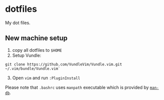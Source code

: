 # dotfiles

My dot files.

## New machine setup

1. copy all dotfiles to `$HOME`
2. Setup Vundle:
```
git clone https://github.com/VundleVim/Vundle.vim.git ~/.vim/bundle/Vundle.vim`
```
3. Open `vim` and run `:PluginInstall`

Please note that `.bashrc` uses `manpath` executable which is provided by [`man-db`](https://archlinux.org/packages/core/x86_64/man-db/).
